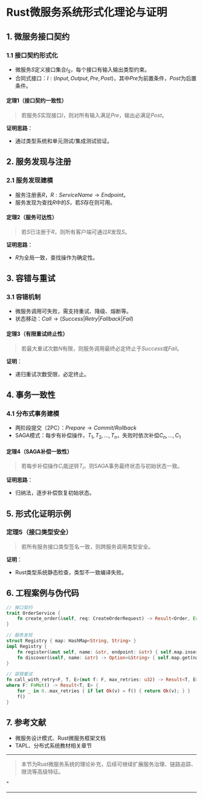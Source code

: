 ﻿# Rust微服务系统形式化理论与证明

## 1. 微服务接口契约

### 1.1 接口契约形式化

- 微服务$S$定义接口集合$I_S$，每个接口有输入输出类型约束。
- 合同式接口：$I: (Input, Output, Pre, Post)$，其中$Pre$为前置条件，$Post$为后置条件。

#### 定理1（接口契约一致性）
>
> 若服务$S$实现接口$I$，则对所有输入满足$Pre$，输出必满足$Post$。

**证明思路**：

- 通过类型系统和单元测试/集成测试验证。

## 2. 服务发现与注册

### 2.1 服务发现建模

- 服务注册表$R$，$R: ServiceName \to Endpoint$。
- 服务发现为查找$R$中的$S$，若$S$存在则可用。

#### 定理2（服务可达性）
>
> 若$S$已注册于$R$，则所有客户端可通过$R$发现$S$。

**证明思路**：

- $R$为全局一致，查找操作为确定性。

## 3. 容错与重试

### 3.1 容错机制

- 微服务调用可失败，需支持重试、降级、熔断等。
- 状态移动：$Call \to (Success | Retry | Fallback | Fail)$

#### 定理3（有限重试终止性）
>
> 若最大重试次数$N$有限，则服务调用最终必定终止于$Success$或$Fail$。

**证明**：

- 递归重试次数受限，必定终止。

## 4. 事务一致性

### 4.1 分布式事务建模

- 两阶段提交（2PC）：$Prepare \to Commit/Rollback$
- SAGA模式：每步有补偿操作，$T_1, T_2, ..., T_n$，失败时依次补偿$C_n, ..., C_1$

#### 定理4（SAGA补偿一致性）
>
> 若每步补偿操作$C_i$能逆转$T_i$，则SAGA事务最终状态与初始状态一致。

**证明思路**：

- 归纳法，逐步补偿恢复初始状态。

## 5. 形式化证明示例

### 定理5（接口类型安全）

>
> 若所有服务接口类型签名一致，则跨服务调用类型安全。

**证明**：

- Rust类型系统静态检查，类型不一致编译失败。

## 6. 工程案例与伪代码

```rust
// 接口契约
trait OrderService {
    fn create_order(&self, req: CreateOrderRequest) -> Result<Order, Error>;
}

// 服务发现
struct Registry { map: HashMap<String, String> }
impl Registry {
    fn register(&mut self, name: &str, endpoint: &str) { self.map.insert(name.to_string(), endpoint.to_string()); }
    fn discover(&self, name: &str) -> Option<&String> { self.map.get(name) }
}

// 容错重试
fn call_with_retry<F, T, E>(mut f: F, max_retries: u32) -> Result<T, E>
where F: FnMut() -> Result<T, E> {
    for _ in 0..max_retries { if let Ok(v) = f() { return Ok(v); } }
    f()
}
```

## 7. 参考文献

- 微服务设计模式、Rust微服务框架文档
- TAPL、分布式系统教材相关章节

---
> 本节为Rust微服务系统的理论补充，后续可继续扩展服务治理、链路追踪、限流等高级特征。

"

---
